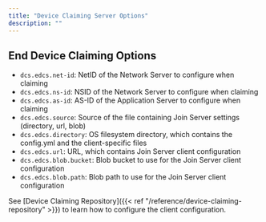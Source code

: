 ```yaml
---
title: "Device Claiming Server Options"
description: ""
---
```


## End Device Claiming Options

- `dcs.edcs.net-id`: NetID of the Network Server to configure when claiming
- `dcs.edcs.ns-id`: NSID of the Network Server to configure when claiming
- `dcs.edcs.as-id`: AS-ID of the Application Server to configure when claiming
- `dcs.edcs.source`: Source of the file containing Join Server settings (directory, url, blob)
- `dcs.edcs.directory`: OS filesystem directory, which contains the config.yml and the client-specific files
- `dcs.edcs.url`: URL, which contains Join Server client configuration
- `dcs.edcs.blob.bucket`: Blob bucket to use for the Join Server client configuration
- `dcs.edcs.blob.path`: Blob path to use for the Join Server client configuration

See [Device Claiming Repository]({{< ref "/reference/device-claiming-repository" >}}) to learn how to configure the client configuration.
